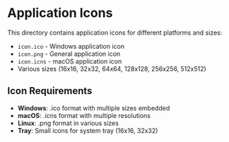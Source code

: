 # Application Icons

This directory contains application icons for different platforms and sizes:

- `icon.ico` - Windows application icon
- `icon.png` - General application icon
- `icon.icns` - macOS application icon
- Various sizes (16x16, 32x32, 64x64, 128x128, 256x256, 512x512)

## Icon Requirements

- **Windows**: .ico format with multiple sizes embedded
- **macOS**: .icns format with multiple resolutions
- **Linux**: .png format in various sizes
- **Tray**: Small icons for system tray (16x16, 32x32)